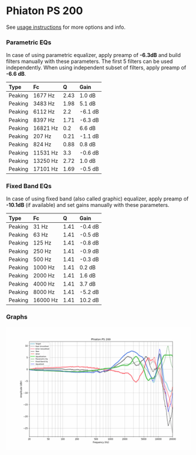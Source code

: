 # Phiaton PS 200
See [usage instructions](https://github.com/jaakkopasanen/AutoEq#usage) for more options and info.

### Parametric EQs
In case of using parametric equalizer, apply preamp of **-6.3dB** and build filters manually
with these parameters. The first 5 filters can be used independently.
When using independent subset of filters, apply preamp of **-6.6 dB**.

| Type    | Fc       |    Q | Gain    |
|:--------|:---------|:-----|:--------|
| Peaking | 1677 Hz  | 2.43 | 1.0 dB  |
| Peaking | 3483 Hz  | 1.98 | 5.1 dB  |
| Peaking | 6112 Hz  | 2.2  | -6.1 dB |
| Peaking | 8397 Hz  | 1.71 | -6.3 dB |
| Peaking | 16821 Hz | 0.2  | 6.6 dB  |
| Peaking | 207 Hz   | 0.21 | -1.1 dB |
| Peaking | 824 Hz   | 0.88 | 0.8 dB  |
| Peaking | 11531 Hz | 3.3  | -0.6 dB |
| Peaking | 13250 Hz | 2.72 | 1.0 dB  |
| Peaking | 17101 Hz | 1.69 | -0.5 dB |

### Fixed Band EQs
In case of using fixed band (also called graphic) equalizer, apply preamp of **-10.1dB**
(if available) and set gains manually with these parameters.

| Type    | Fc       |    Q | Gain    |
|:--------|:---------|:-----|:--------|
| Peaking | 31 Hz    | 1.41 | -0.4 dB |
| Peaking | 63 Hz    | 1.41 | -0.5 dB |
| Peaking | 125 Hz   | 1.41 | -0.8 dB |
| Peaking | 250 Hz   | 1.41 | -0.9 dB |
| Peaking | 500 Hz   | 1.41 | -0.3 dB |
| Peaking | 1000 Hz  | 1.41 | 0.2 dB  |
| Peaking | 2000 Hz  | 1.41 | 1.6 dB  |
| Peaking | 4000 Hz  | 1.41 | 3.7 dB  |
| Peaking | 8000 Hz  | 1.41 | -5.2 dB |
| Peaking | 16000 Hz | 1.41 | 10.2 dB |

### Graphs
![](./Phiaton%20PS%20200.png)
